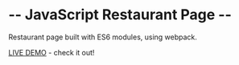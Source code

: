 # -- JavaScript Restaurant Page --
Restaurant page built with ES6 modules, using webpack.

[LIVE DEMO](https://tribeflatout.netlify.app/) - check it out!
